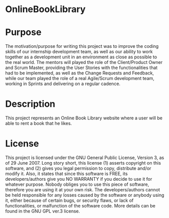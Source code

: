 # OnlineBookLibrary

# Purpose

The motivation/purpose for writing this project was to improve the coding skills of our internship development team, as well as our ability to work together as a development unit in an environment as close as possible to the real world. The mentors will played the role of the Client/Product Owner and Scrum Master, providing the User Stories with the functionalities that had to be implemented, as well as the Change Requests and Feedback, while our team played the role of a real Agile/Scrum development team, working in Sprints and delivering on a regular cadence.

# Description

This project represents an Online Book Library website where a user will be able to rent a book that he likes.

# License

This project is licensed under the GNU General Public License, Version 3, as of 29 June 2007. Long story short, this license (1) asserts copyright on this software, and (2) gives you legal permission to copy, distribute and/or modify it. Also, it states that since this software is FREE, its developers/authors give you NO WARRANTY if you decide to use it for whatever purpose. Nobody obliges you to use this piece of software, therefore you are using it at your own risk. The developers/authors cannot be held responsible for any losses caused by the software or anybody using it, either because of certain bugs, or security flaws, or lack of functionalities, or malfunction of the software code. More details can be found in the GNU GPL ver.3 license.
